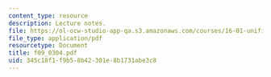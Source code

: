 ```yaml
---
content_type: resource
description: Lecture notes.
file: https://ol-ocw-studio-app-qa.s3.amazonaws.com/courses/16-01-unified-engineering-i-ii-iii-iv-fall-2005-spring-2006/345c18f1f9b58b42301e8b1731abe3c8_f09_0304.pdf
file_type: application/pdf
resourcetype: Document
title: f09_0304.pdf
uid: 345c18f1-f9b5-8b42-301e-8b1731abe3c8
---
```

